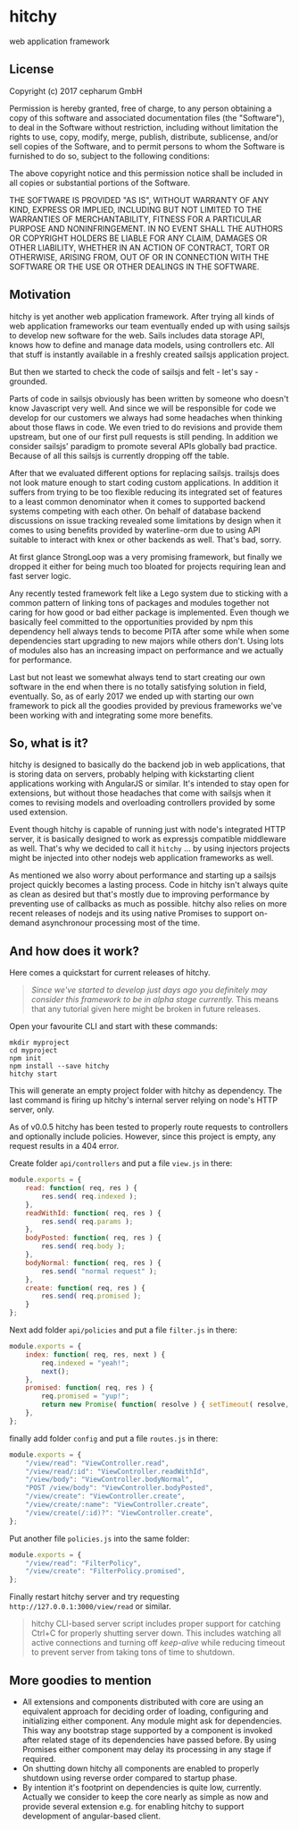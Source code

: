 # hitchy

web application framework

## License

Copyright (c) 2017 cepharum GmbH

Permission is hereby granted, free of charge, to any person obtaining a copy
of this software and associated documentation files (the "Software"), to deal
in the Software without restriction, including without limitation the rights
to use, copy, modify, merge, publish, distribute, sublicense, and/or sell
copies of the Software, and to permit persons to whom the Software is
furnished to do so, subject to the following conditions:

The above copyright notice and this permission notice shall be included in all
copies or substantial portions of the Software.

THE SOFTWARE IS PROVIDED "AS IS", WITHOUT WARRANTY OF ANY KIND, EXPRESS OR
IMPLIED, INCLUDING BUT NOT LIMITED TO THE WARRANTIES OF MERCHANTABILITY,
FITNESS FOR A PARTICULAR PURPOSE AND NONINFRINGEMENT. IN NO EVENT SHALL THE
AUTHORS OR COPYRIGHT HOLDERS BE LIABLE FOR ANY CLAIM, DAMAGES OR OTHER
LIABILITY, WHETHER IN AN ACTION OF CONTRACT, TORT OR OTHERWISE, ARISING FROM,
OUT OF OR IN CONNECTION WITH THE SOFTWARE OR THE USE OR OTHER DEALINGS IN THE
SOFTWARE.

## Motivation

hitchy is yet another web application framework. After trying all kinds of web
application frameworks our team eventually ended up with using sailsjs to 
develop new software for the web. Sails includes data storage API, knows how to
define and manage data models, using controllers etc. All that stuff is instantly
available in a freshly created sailsjs application project.

But then we started to check the code of sailsjs and felt - let's say - grounded.

Parts of code in sailsjs obviously has been written by someone who doesn't know
Javascript very well. And since we will be responsible for code we develop for 
our customers we always had some headaches when thinking about those flaws in 
code. We even tried to do revisions and provide them upstream, but one of our 
first pull requests is still pending. In addition we consider sailsjs' paradigm 
to promote several APIs globally bad practice. Because of all this sailsjs is
currently dropping off the table.

After that we evaluated different options for replacing sailsjs. trailsjs does
not look mature enough to start coding custom applications. In addition it
suffers from trying to be too flexible reducing its integrated set of features
to a least common denominator when it comes to supported backend systems competing
with each other. On behalf of database backend discussions on issue tracking
revealed some limitations by design when it comes to using benefits provided by
waterline-orm due to using API suitable to interact with knex or other backends
as well. That's bad, sorry.

At first glance StrongLoop was a very promising framework, but finally we dropped
it either for being much too bloated for projects requiring lean and fast server
logic.

Any recently tested framework felt like a Lego system due to sticking with a 
common pattern of linking tons of packages and modules together not caring for
how good or bad either package is implemented. Even though we basically feel 
committed to the opportunities provided by npm this dependency hell always tends 
to become PITA after some while when some dependencies start upgrading to new 
majors while others don't. Using lots of modules also has an increasing impact 
on performance and we actually for performance.

Last but not least we somewhat always tend to start creating our own software in
the end when there is no totally satisfying solution in field, eventually. So, 
as of early 2017 we ended up with starting our own framework to pick all the
goodies provided by previous frameworks we've been working with and integrating
some more benefits.

## So, what is it?

hitchy is designed to basically do the backend job in web applications, that is
storing data on servers, probably helping with kickstarting client applications
working with AngularJS or similar. It's intended to stay open for extensions, 
but without those headaches that come with sailsjs when it comes to revising
models and overloading controllers provided by some used extension.

Event though hitchy is capable of running just with node's integrated HTTP 
server, it is basically designed to work as expressjs compatible middleware as
well. That's why we decided to call it `hitchy` ... by using injectors projects
might be injected into other nodejs web application frameworks as well.

As mentioned we also worry about performance and starting up a sailsjs project
quickly becomes a lasting process. Code in hitchy isn't always quite as clean as
desired but that's mostly due to improving performance by preventing use of 
callbacks as much as possible. hitchy also relies on more recent releases of
nodejs and its using native Promises to support on-demand asynchronour 
processing most of the time.

## And how does it work?

Here comes a quickstart for current releases of hitchy. 

> _Since we've started to develop just days ago you definitely may consider this 
framework to be in alpha stage currently._ This means that any tutorial given 
here might be broken in future releases.

Open your favourite CLI and start with these commands:

```
mkdir myproject
cd myproject
npm init
npm install --save hitchy
hitchy start
```

This will generate an empty project folder with hitchy as dependency. The last
command is firing up hitchy's internal server relying on node's HTTP server,
only.

As of v0.0.5 hitchy has been tested to properly route requests to controllers
and optionally include policies. However, since this project is empty, any 
request results in a 404 error.

Create folder `api/controllers` and put a file `view.js` in there:

```javascript
module.exports = {
	read: function( req, res ) {
		res.send( req.indexed );
	},
	readWithId: function( req, res ) {
		res.send( req.params );
	},
	bodyPosted: function( req, res ) {
		res.send( req.body );
	},
	bodyNormal: function( req, res ) {
		res.send( "normal request" );
	},
	create: function( req, res ) {
		res.send( req.promised );
	}
};
```

Next add folder `api/policies` and put a file `filter.js` in there:

```javascript
module.exports = {
	index: function( req, res, next ) {
		req.indexed = "yeah!";
		next();
	},
	promised: function( req, res ) {
		req.promised = "yup!";
		return new Promise( function( resolve ) { setTimeout( resolve, 1000 ); } );
	},
};
```

finally add folder `config` and put a file `routes.js` in there:

```javascript
module.exports = {
	"/view/read": "ViewController.read",
	"/view/read/:id": "ViewController.readWithId",
	"/view/body": "ViewController.bodyNormal",
	"POST /view/body": "ViewController.bodyPosted",
	"/view/create": "ViewController.create",
	"/view/create/:name": "ViewController.create",
	"/view/create(/:id)?": "ViewController.create",
};
```

Put another file `policies.js` into the same folder:

```javascript
module.exports = {
	"/view/read": "FilterPolicy",
	"/view/create": "FilterPolicy.promised",
};
```

Finally restart hitchy server and try requesting `http://127.0.0.1:3000/view/read`
or similar.

> hitchy CLI-based server script includes proper support for catching Ctrl+C
for properly shutting server down. This includes watching all active connections
and turning off _keep-alive_ while reducing timeout to prevent server from 
taking tons of time to shutdown.

## More goodies to mention

* All extensions and components distributed with core are using an equivalent
approach for deciding order of loading, configuring and initializing either
component. Any module might ask for dependencies. This way any bootstrap stage
supported by a component is invoked after related stage of its dependencies have
passed before. By using Promises either component may delay its processing in 
any stage if required.
* On shutting down hitchy all components are enabled to properly shutdown using 
reverse order compared to startup phase.
* By intention it's footprint on dependencies is quite low, currently. Actually
we consider to keep the core nearly as simple as now and provide several 
extension e.g. for enabling hitchy to support development of angular-based 
client.


